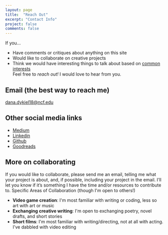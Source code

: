 ```yaml
---
layout: page
title:  "Reach Out"
excerpt: "Contact Info"
project: false
comments: false
---
```


If you...
* Have comments or critiques about anything on this site
* Would like to collaborate on creative projects
* Think we would have interesting things to talk about based on [common interests](https://ddykiel.github.io/additional-about/)  
Feel free to *reach out!* I would love to hear from you.

## Email (the best way to reach me)
dana.dykiel18@ncf.edu

## Other social media links
* [Medium](https://medium.com/@ddykiel)
* [Linkedin](https://www.linkedin.com/in/dana-dykiel/)
* [Github](https://github.com/ddykiel)
* [Goodreads](https://www.goodreads.com/user/show/18402070-daniel)

## More on collaborating
If you would like to collaborate, please send me an email, telling me what your project is about, and, if possible, including your project in the email. I’ll let you know if it’s something I have the time and/or resources to contribute to.
Specific Areas of Collaboration (though I'm open to others!)
* <b>Video game creation</b>: I'm most familiar with writing or coding, less so art with art or music
* <b>Exchanging creative writing</b>: I'm open to exchanging poetry, novel drafts, and short stories
* <b>Short films</b>: I'm most familiar with writing/directing, not at all with acting. I've dabbled with video editing
